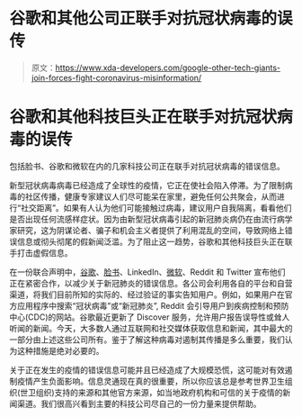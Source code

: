 # 谷歌和其他公司正联手对抗冠状病毒的误传

> 原文：<https://www.xda-developers.com/google-other-tech-giants-join-forces-fight-coronavirus-misinformation/>

# 谷歌和其他科技巨头正在联手对抗冠状病毒的误传

包括脸书、谷歌和微软在内的几家科技公司正在联手对抗冠状病毒的错误信息。

新型冠状病毒病毒已经造成了全球性的疫情，它正在使社会陷入停滞。为了限制病毒的社区传播，健康专家建议人们尽可能呆在家里，避免任何公共聚会，从而进行“社交距离”。如果有人认为他们可能接触过病毒，建议用户自我隔离，看看他们是否出现任何流感样症状。因为由新型冠状病毒引起的新冠肺炎病仍在由流行病学家研究，这为阴谋论者、骗子和机会主义者提供了利用混乱的空间，导致网络上错误信息或彻头彻尾的假新闻泛滥。为了阻止这一趋势，谷歌和其他科技巨头正在联手打击虚假信息。

在一份联合声明中，[谷歌](https://twitter.com/googlepubpolicy/status/1239706347769389056)、[脸书](https://twitter.com/fbnewsroom/status/1239703497479614466/photo/1)、LinkedIn、[微软](https://twitter.com/Microsoft/status/1239703041109942272)、Reddit 和 Twitter 宣布他们正在紧密合作，以减少关于新冠肺炎的错误信息。各公司会利用各自的平台和自营渠道，将我们目前所知的实际的、经过验证的事实告知用户。例如，如果用户在官方应用程序中搜索“冠状病毒”或“新冠肺炎”, Reddit 会引导用户到疾病控制和预防中心(CDC)的网站。谷歌最近更新了 Discover 服务，允许用户报告误导性或耸人听闻的新闻。今天，大多数人通过互联网和社交媒体获取信息和新闻，其中最大的一部分由上述这些公司所有。鉴于了解这种病毒对遏制其传播是多么重要，我们认为这种措施是绝对必要的。

关于正在发生的疫情的错误信息可能并且已经造成了大规模恐慌，这可能对有效遏制疫情产生负面影响。信息灵通现在真的很重要，所以你应该总是参考世界卫生组织(世卫组织)支持的来源和其他官方来源，如当地政府机构和可信的关于疫情的新闻渠道。我们很高兴看到主要的科技公司尽自己的一份力量来提供帮助。